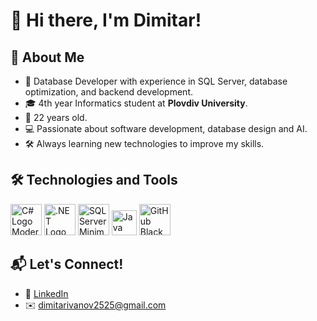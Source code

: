 # 👋 Hi there, I'm Dimitar! 

## 🚀 About Me
- 🌟 Database Developer with experience in SQL Server, database optimization, and backend development.
- 🎓 4th year Informatics student at **Plovdiv University**.
- 📅 22 years old.
- 💻 Passionate about software development, database design and AI.
- 🛠️ Always learning new technologies to improve my skills.

## 🛠️ Technologies and Tools
<p align="left">
  <img src="https://cdn.worldvectorlogo.com/logos/c--4.svg" alt="C# Logo Modern" width="50"/>
  <img src="https://upload.wikimedia.org/wikipedia/commons/e/ee/.NET_Core_Logo.svg" alt=".NET Logo" width="50"/>
  <img src="https://www.svgrepo.com/show/303229/microsoft-sql-server-logo.svg" alt="SQL Server Minimal Logo" width="50"/>
  <img src="https://cdn.jsdelivr.net/gh/devicons/devicon/icons/java/java-original.svg" alt="Java" width="40"/>
  <img src="https://cdn.jsdelivr.net/gh/devicons/devicon/icons/github/github-original.svg" alt="GitHub Black Logo" width="50"/>
</p>

<!--
## 🏆 Achievements
- 🌟 Built and contributed to multiple university projects using design patterns.
- 📖 Created educational resources for beginner programmers.
- 🛡️ Junior Database Developer responsible for optimizing queries and designing scalable database schemas.
- 🏅 Open-source contributions in C# and Java projects.

## 🚧 My Projects
- [Plovdiv University Design Patterns](https://github.com/Dimitar32/Plovdiv_University_DesignPatternsProject)
- [Simple Drawing Application](https://github.com/Dimitar32/Plovdiv_University_DrawProject)
- [Database Optimization Project](https://github.com/Dimitar32/DatabaseOptimizationProject)
-->
## 📬 Let's Connect!
- 💼 [LinkedIn](https://www.linkedin.com/in/dimitar32/)
- ✉️ dimitarivanov2525@gmail.com
